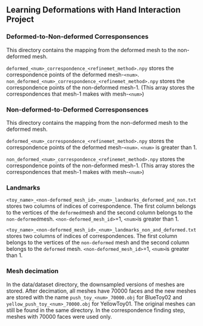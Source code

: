 ## Learning Deformations with Hand Interaction Project

### Deformed-to-Non-deformed Corresponsences
This directory contains the mapping from the deformed mesh to the non-deformed mesh. 

`deformed_<num>_correspondence_<refinemet_method>.npy` stores the correspondence points of the deformed mesh-`<num>`.
`non_deformed_<num>_correspondence_<refinemet_method>.npy` stores the correspondence points of the non-deformed mesh-1. (This array stores the correspondences that mesh-1 makes with mesh-`<num>`)

### Non-deformed-to-Deformed Corresponsences
This directory contains the mapping from the non-deformed mesh to the deformed mesh. 

`deformed_<num>_correspondence_<refinemet_method>.npy` stores the correspondence points of the deformed mesh-`<num>`. `<num>` is greater than 1.

`non_deformed_<num>_correspondence_<refinemet_method>.npy` stores the correspondence points of the non-deformed mesh-1. (This array stores the correspondences that mesh-1 makes with mesh-`<num>`)

### Landmarks
`<toy_name>_<non-deformed_mesh_id>_<num>_landmarks_deformed_and_non.txt` stores two columns of indices of correspondence. The first column belongs to the vertices of the `deformed`mesh and the second column belongs to the `non-deformed`mesh. `<non-deformed_mesh_id>`=1, `<num>`is greater than 1.

`<toy_name>_<non-deformed_mesh_id>_<num>_landmarks_non_and_deformed.txt` stores two columns of indices of correspondences. The first column belongs to the vertices of the `non-deformed` mesh and the second column belongs to the `deformed` mesh. `<non-deformed_mesh_id>`=1, `<num>`is greater than 1.

### Mesh decimation
In the data/dataset directory, the downsampled versions of meshes are stored. After decimation, all meshes have 70000 faces and the new meshes are stored with the name `push_toy_<num>_70000.obj` for BlueToy02 and `yellow_push_toy_<num>_70000.obj` for YellowToy01. The original meshes can still be found in the same directory. In the correspondence finding step, meshes with 70000 faces were used only.
